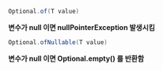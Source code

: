 
```java
Optional.of(T value)
```
**변수가 null 이면 nullPointerException 발생시킴**


```java
Optional.ofNullable(T value)
```
**변수가 null 이면 Optional.empty() 를 반환함**